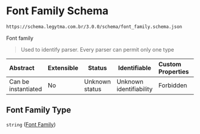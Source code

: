 # Font Family Schema

```txt
https://schema.legytma.com.br/3.0.0/schema/font_family.schema.json
```

Font family


> Used to identify parser. Every parser can permit only one type
>

| Abstract            | Extensible | Status         | Identifiable            | Custom Properties | Additional Properties | Access Restrictions | Defined In                                                                          |
| :------------------ | ---------- | -------------- | ----------------------- | :---------------- | --------------------- | ------------------- | ----------------------------------------------------------------------------------- |
| Can be instantiated | No         | Unknown status | Unknown identifiability | Forbidden         | Allowed               | none                | [font_family.schema.json](../schema/font_family.schema.json) |

## Font Family Type

`string` ([Font Family](font_family.md))
